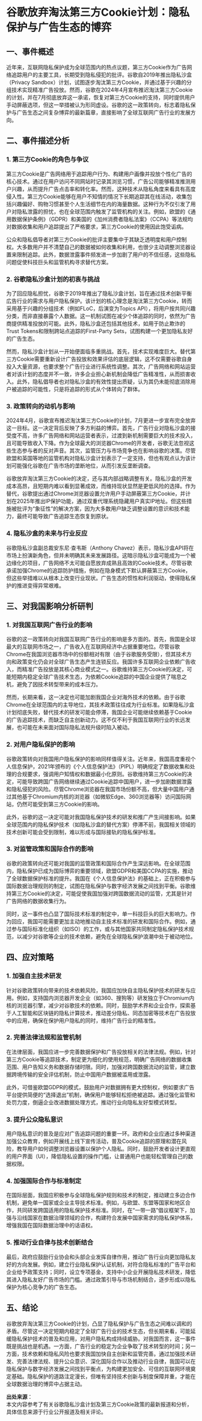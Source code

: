 # 谷歌放弃淘汰第三方Cookie计划：隐私保护与广告生态的博弈

## 一、事件概述

近年来，互联网隐私保护成为全球范围内的热点议题，第三方Cookie作为广告网络追踪用户的主要工具，长期受到隐私侵犯的批评。谷歌自2019年推出隐私沙盒（Privacy Sandbox）计划，试图逐步淘汰第三方Cookie，并通过基于兴趣的分组技术实现精准广告投放。然而，谷歌在2024年4月宣布推迟淘汰第三方Cookie的计划，并在7月彻底放弃这一承诺，恢复对第三方Cookie的支持，同时提供用户手动屏蔽选项，但这一举措被认为形同虚设。谷歌的这一政策转向，标志着隐私保护与广告生态之间复杂博弈的最新篇章，直接影响了全球互联网广告行业的发展方向。

## 二、事件描述分析

### 1. 第三方Cookie的角色与争议

第三方Cookie是广告网络用于追踪用户行为、构建用户画像并投放个性化广告的核心技术。通过在用户访问不同网站时记录其浏览习惯，广告公司能够精准推测用户兴趣，从而提升广告点击率和转化率。然而，这种技术从隐私角度来看具有高度侵入性。第三方Cookie能够在用户不知情的情况下长期追踪其在线活动，收集包括兴趣偏好、购物习惯甚至个人生活细节在内的海量数据。这种行为不仅引发了用户对隐私泄露的担忧，也在全球范围内触发了监管机构的关注。例如，欧盟的《通用数据保护条例》（GDPR）和美国的《加州消费者隐私法案》（CCPA）等法规均对数据收集和用户追踪提出了严格要求，第三方Cookie的使用因此饱受诟病。

公众和隐私倡导者对第三方Cookie的批评主要集中于其缺乏透明度和用户控制权。大多数用户并不清楚自己的数据被如何收集和利用，也很少主动调整浏览器设置来限制追踪。此外，数据泄露事件频发进一步加剧了用户的不信任感，这些隐私问题促使科技巨头和监管机构寻求替代方案。

### 2. 谷歌隐私沙盒计划的初衷与挑战

为了回应隐私担忧，谷歌于2019年推出了隐私沙盒计划，旨在通过技术创新平衡広告行业的需求与用户隐私保护。该计划的核心理念是淘汰第三方Cookie，转而采用基于兴趣的分组技术（例如FLoC，后演变为Topics API），将用户按共同兴趣分类，而非直接暴露个人数据。这一机制试图在减少个体追踪的同时，依然为广告商提供精准投放的可能。此外，隐私沙盒还包括其他技术，如用于防止欺诈的Trust Tokens和限制跨站点追踪的First-Party Sets，试图构建一个更加隐私友好的广告生态。

然而，隐私沙盒计划从一开始便面临多重挑战。首先，技术实现难度巨大。替代第三方Cookie需要重新设计广告投放和效果评估的底层逻辑，这不仅需要谷歌自身投入大量资源，也要求整个广告行业进行系统性调整。其次，广告网络和网站运营者对该计划的态度并不一致，许多企业担心新机制会降低广告精准性，从而损害收入。此外，隐私倡导者也对隐私沙盒的有效性提出质疑，认为其仍未能彻底消除用户被追踪的可能性，只是将追踪的形式从个体转向了群体。

### 3. 政策转向的动机与影响

2024年4月，谷歌宣布推迟淘汰第三方Cookie的计划，7月更进一步宣布完全放弃这一目标。这一决定背后反映了多方利益的博弈。首先，广告行业对隐私沙盒的接受度不高，许多广告网络和网站运营者表示，过渡到新机制需要巨大的技术投入，且可能导致收入下降。作为全球最大的浏览器Chrome的开发者，谷歌无法忽视这些生态参与者的反对声音。其次，监管压力与市场竞争也在影响谷歌的决策。尽管欧盟和英国等地的监管机构对隐私沙盒计划表示了一定支持，但也有观点认为该计划可能强化谷歌在广告市场的垄断地位，从而引发反垄断调查。

谷歌放弃淘汰第三方Cookie的决定，还与其内部战略调整有关。隐私沙盒的开发成本高昂，且短期内难以看到显著成效，而维持现状显然是更低风险的选择。作为替代，谷歌提出通过Chrome浏览器设置允许用户手动屏蔽第三方Cookie，并计划在2025年推出IP保护功能，通过双重代理系统隐藏用户真实IP地址。但这些措施被批评为“象征性”的解决方案，因为大多数用户缺乏调整设置的意识和技术能力，最终可能导致广告追踪生态恢复到原状。

### 4. 隐私沙盒的未来与行业反应

谷歌隐私沙盒副总裁安东尼·查韦斯（Anthony Chavez）表示，隐私沙盒API将在市场上扮演新角色，但并未明确其未来发展路径。这暗示隐私沙盒可能成为一个被边缘化的项目，广告网络不太可能自愿放弃成熟且高效的Cookie技术。尽管谷歌承诺加强Chrome的追踪防护措施，例如在隐身模式下默认屏蔽第三方Cookie，但这些举措难以从根本上改变行业现状。广告生态的惯性和利润驱动，使得隐私保护的推进变得异常艰难。

## 三、对我国影响分析研判

### 1. 对我国互联网广告行业的影响

谷歌的这一政策转向对我国互联网广告行业的影响是多方面的。首先，我国是全球最大的互联网市场之一，广告收入在互联网经济中占据重要地位。尽管谷歌Chrome在我国浏览器市场中的份额相对有限（由于谷歌服务受限），但其技术方向和政策变化仍会对全球广告生态产生连锁反应。我国许多互联网企业依赖广告收入，而精准广告投放是其核心商业模式之一。谷歌维持第三方Cookie的决定，可能短期内稳定全球广告技术生态，为依赖Cookie追踪的中国企业提供了喘息之机，避免了因技术转型带来的成本压力。

然而，长期来看，这一决定也可能加剧我国企业对海外技术的依赖。由于谷歌Chrome在全球范围内的主导地位，其技术政策往往成为行业标准。如果隐私沙盒计划彻底失败，替代技术的研发可能会停滞，我国企业可能继续依赖基于Cookie的广告追踪技术，而缺乏自主创新动力。这不仅不利于我国互联网行业的长远发展，也可能在未来面对国际隐私法规升级时陷入被动。

### 2. 对用户隐私保护的影响

谷歌政策转向对我国用户隐私保护的影响同样值得关注。近年来，我国高度重视个人信息保护，2021年颁布的《个人信息保护法》（PIPL）明确规定了数据收集和处理的合规要求，强调用户知情权和数据最小化原则。谷歌维持第三方Cookie的决定，可能导致跨国广告网络继续通过Cookie追踪中国用户，进一步加剧数据泄露和隐私侵犯的风险。尽管Chrome浏览器在我国市场份额不高，但大量中国用户通过其他基于Chromium内核的浏览器（如微软Edge、360浏览器等）访问国际网站，仍然可能受到第三方Cookie的影响。

此外，谷歌的这一决定可能对我国隐私保护技术的研发和推广产生间接影响。如果全球范围内的隐私保护技术（如隐私沙盒的替代方案）停滞不前，我国相关领域的技术创新可能会受到限制，难以形成与国际接轨的隐私保护标准。

### 3. 对监管政策和国际合作的影响

谷歌的政策转向还可能对我国的监管政策和国际合作产生深远影响。在全球范围内，隐私保护已成为国际博弈的重要领域，欧盟GDPR和美国CCPA的实施，推动了全球数据保护标准的提升。我国在《个人信息保护法》的基础上，正在积极参与国际数据治理规则的制定，试图在隐私保护与数字经济发展之间找到平衡。谷歌维持第三方Cookie的决定，可能促使我国加强对跨国数据流动的监管，尤其是针对广告网络的数据收集行为。

同时，这一事件也凸显了国际技术标准的制定中，单一科技巨头的巨大影响力。作为回应，我国可能需要更加主动地推动自主技术标准的研发和国际合作。例如，通过参与国际标准化组织（如ISO）的工作，或与其他国家共同制定隐私保护技术规范，以减少对谷歌等企业的技术依赖，避免在全球隐私保护浪潮中处于被动地位。

## 四、应对策略

### 1. 加强自主技术研发

针对谷歌政策转向带来的技术依赖风险，我国应加快自主隐私保护技术的研发与应用。例如，支持国内浏览器开发企业（如360、搜狗等）研发独立于Chromium内核的浏览器引擎，减少对谷歌技术的依赖。同时，鼓励学术界和企业合作，探索基于人工智能和区块链的隐私计算技术，推动差分隐私、同态加密等技术在广告投放中的应用，确保在保护用户隐私的同时，维持广告行业的精准性。

### 2. 完善法律法规和监管机制

在法律层面，我国应进一步完善数据保护和广告投放相关的法律法规。例如，针对第三方Cookie等追踪技术，制定更为细化的使用规范，明确广告网络的数据收集范围、用户告知义务和数据存储时限。同时，加强对跨国数据流动的监管，建立数据跨境传输的安全评估机制，防止中国用户数据被滥用或泄露。

此外，可借鉴欧盟GDPR的模式，鼓励用户对数据拥有更大控制权，例如要求广告平台提供简便的“选择退出”机制，确保用户能够轻松拒绝被追踪。通过强化监管和处罚力度，倒逼企业改进数据处理方式，推动行业向隐私友好型模式转型。

### 3. 提升公众隐私意识

用户隐私意识的普及是应对广告追踪问题的重要一环。政府和企业应通过多种渠道加强公众教育，例如开展线上线下宣传活动，普及Cookie追踪的原理和潜在风险，教导用户如何调整浏览器设置以保护个人隐私。同时，鼓励开发者设计更直观的用户界面（UI），降低隐私设置的操作门槛，让普通用户也能轻松管理自己的数据权限。

### 4. 加强国际合作与标准制定

在国际层面，我国应积极参与全球隐私保护规则和技术的制定，推动建立多边合作机制，避免单一国家或企业主导技术标准。例如，与欧盟、东盟等国家和地区合作，共同研发跨国适用的隐私保护技术标准。同时，在“一带一路”倡议框架下，加强与沿线国家在数据治理领域的合作，构建符合发展中国家需求的隐私保护体系，增强我国在国际数据治理中的话语权。

### 5. 推动行业自律与技术创新结合

最后，政府应鼓励行业协会和头部企业发挥自律作用，推动广告行业向更加隐私友好的方向发展。例如，建立行业隐私保护认证机制，对符合隐私标准的广告平台和企业给予政策支持；同时，设立专项基金，支持中小企业开展隐私技术研发，降低其进入隐私友好广告市场的门槛。通过政策引导与市场机制结合，逐步形成以隐私保护为核心竞争力的广告生态。

## 五、结论

谷歌放弃淘汰第三方Cookie的计划，凸显了隐私保护与广告生态之间难以调和的矛盾。尽管这一决定短期内稳定了全球广告行业的技术生态，但长期来看，可能延缓隐私保护技术的普及和应用，对用户隐私构成持续威胁。对我国而言，这一事件既是挑战也是机遇。一方面，广告行业的稳定为企业争取了技术转型的时间；另一方面，技术依赖和隐私风险也要求我国加快自主创新和监管完善。通过加强技术研发、完善法律法规、提升公众意识、深化国际合作以及推动行业自律，我国可以在隐私保护与数字经济发展之间找到平衡点，为构建更加安全、可信的互联网环境奠定基础。隐私保护的道路注定漫长，但唯有坚持技术创新与制度保障并重，才能在全球数据治理的博弈中占据主动。

**出处来源**：  
本文内容参考了有关谷歌隐私沙盒计划及第三方Cookie政策的最新报道和分析，具体信息来源于行业公开报道及相关评论。